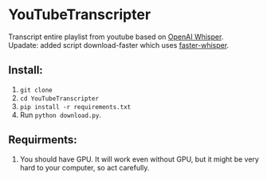 # YouTubeTranscripter
Transcript entire playlist from youtube based on [OpenAI Whisper](https://github.com/openai/whisper).
<br/>
Upadate: added script download-faster which uses [faster-whisper](https://github.com/guillaumekln/faster-whisper).

## Install:
1. `git clone`
2. `cd YouTubeTranscripter`
3. `pip install -r requirements.txt`
4. Run `python download.py`.

## Requirments:
1. You should have GPU. It will work even without GPU, but it might be very hard to your computer, so act carefully.
